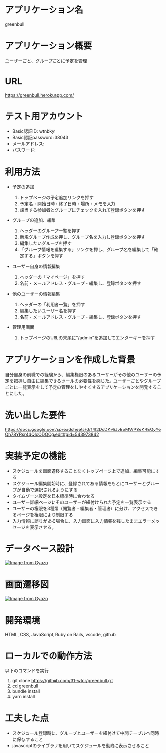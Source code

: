 # アプリケーション名
greenbull

# アプリケーション概要
ユーザーごと、グループごとに予定を管理

# URL
<https://greenbull.herokuapp.com/>

# テスト用アカウント
+ Basic認証ID: wtnbkyt
+ Basic認証password: 38043
+ メールアドレス:
+ パスワード:

# 利用方法
+ 予定の追加
  1. トップページの予定追加リンクを押す
  2. 予定名・開始日時・終了日時・場所・メモを入力
  3. 該当する参加者とグループにチェックを入れて登録ボタンを押す
+ グループの追加、編集
  1. ヘッダーのグループ一覧を押す
  2. 新規グループ作成を押し、グループ名を入力し登録ボタンを押す
  3. 編集したいグループを押す
  4. 「グループ情報を編集する」リンクを押し、グループ名を編集して「確定する」ボタンを押す
+ ユーザー自身の情報編集
  1. ヘッダーの「マイページ」を押す
  2. 名前・メールアドレス・グループ・編集し、登録ボタンを押す
+ 他のユーザーの情報編集
  1. ヘッダーの「利用者一覧」を押す
  2. 編集したいユーザー名を押す
  3. 名前・メールアドレス・グループ・編集し、登録ボタンを押す

+ 管理用画面
  1. トップページのURLの末尾に"/admin"を追加してエンターキーを押す

# アプリケーションを作成した背景
自分自身の前職での経験から、編集権限のあるユーザーがその他のユーザーの予定を把握し自由に編集できるツールの必要性を感じた。ユーザーごとやグループごとに一覧表示をして予定の管理をしやすくするアプリケーションを開発することにした。

# 洗い出した要件
<https://docs.google.com/spreadsheets/d/14l2DsDKMiJvEoMWP8eK4EQyYeQh78YRsr4dQIcODQCg/edit#gid=543973842>

# 実装予定の機能
+ スケジュールを画面遷移することなくトップページ上で追加、編集可能にする
+ スケジュール編集開始時に、登録されてある情報をもとにユーザーとグループが自動で選択されるようにする
+ タイムゾーン設定を日本標準時に合わせる
+ ユーザー詳細ページにそのユーザーが紐付けられた予定を一覧表示する
+ ユーザーの権限を3種類（閲覧者・編集者・管理者）に分け、アクセスできるページを権限により制限する
+ 入力情報に誤りがある場合に、入力画面に入力情報を残したままエラーメッセージを表示させる。

# データベース設計
[![Image from Gyazo](https://i.gyazo.com/4c2198ecec41dd127bf22b6b61894f69.png)](https://gyazo.com/4c2198ecec41dd127bf22b6b61894f69)

# 画面遷移図
[![Image from Gyazo](https://i.gyazo.com/18ed64e6618cd581fd43aca5d36f296c.png)](https://gyazo.com/18ed64e6618cd581fd43aca5d36f296c)

# 開発環境
HTML, CSS, JavaScript, Ruby on Rails, vscode, github

# ローカルでの動作方法
以下のコマンドを実行
1. git clone <https://github.com/31-wtcr/greenbull.git>
2. cd greenbull
3. bundle install
4. yarn install

# 工夫した点
+ スケジュール登録時に、グループとユーザーを紐付けて中間テーブルへ同時に保存すること
+ javascriptのライブラリを用いてスケジュールを動的に表示させること
